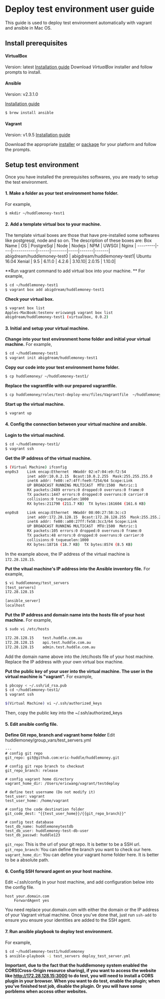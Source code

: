 # Deploy test environment user guide
This guide is used to deploy test environment automatically with vagrant and ansible in Mac OS.

## Install prerequisites

#### VirtualBox
Version: latest 
[Installation guide](https://www.virtualbox.org/wiki/Downloads)
Download *VirtualBox* installer and follow prompts to install.

#### Ansible
Version: v2.3.1.0

[Installation guide](http://docs.ansible.com/ansible/intro_installation.html)

```sh
$ brew install ansible
```

#### Vagrant
Version: v1.9.5
[Installation guide](https://www.vagrantup.com/docs/installation/)

Download the appropriate [installer](https://www.vagrantup.com/downloads.html) or [package](https://www.vagrantup.com/downloads.html) for your platform and follow the prompts.


## Setup test environment
Once you have installed the prerequisites softwares, you are ready to setup the test environment.

#### 1. Make a folder as your test environment home folder.
For example,
```sh
$ mkdir ~/huddlemoney-test1
```

#### 2. Add a template virtual box to your machine.

The template virtual boxes are those that have pre-installed some softwares like postgresql, node and so on.
The description of these boxes are:
Box Name | OS | PostgreSql | Node | Nodejs | NPM | UWSGI | Nginx |
---------|----|------------|------|--------|-----|-------|-------|
abigdream/huddlemoney-test0 | 
abigdream/huddlemoney-test1| Ubuntu 16.04 Xenial | 9.5 | 6.11.0 | 4.2.6 | 3.10.10| 2.0.15 | 1.10.0|

**Run vagrant command to add virtual box into your machine. **
For example,
```sh
$ cd ~/huddlemoney-test1
$ vagrant box add abigdream/huddlemoney-test1
```
**Check your virtual box.**
```sh
$ vagrant box list
Apples-MacBook:testenv ericwang$ vagrant box list
abigdream/huddlemoney-test1 (virtualbox, 0.0.2)
```

#### 3. Initial and setup your virtual machine.
**Change into your test environment home folder and initial your virtual machine.**
For example,
```sh
$ cd ~/huddlemoney-test1
$ vagrant init abigdream/huddlemoney-test1
```
**Copy our code into your test environment home folder.**
```sh
$ cp huddlemoney/ ~/huddlemoney-test1/
```

**Replace the vagrantfile with our prepared vagrantfile.**
```sh
$ cp huddlemoney/roles/test-deploy-env/files/Vagrantfile  ~/huddlemoney-test1/
```

**Start up the virtual machine.**
```sh
$ vagrant up
```

#### 4. Config the connection between your virtual machine and ansible.
**Login to the virtual machind.**
```sh
$ cd ~/huddlemoney-test1/
$ vagrant ssh
```

 **Get the IP address of the virtual machine.**
```sh
$ (Virtual Machine) ifconfig
enp0s3    Link encap:Ethernet  HWaddr 02:e7:04:e9:f2:54  
          inet addr:10.0.2.15  Bcast:10.0.2.255  Mask:255.255.255.0
          inet6 addr: fe80::e7:4ff:fee9:f254/64 Scope:Link
          UP BROADCAST RUNNING MULTICAST  MTU:1500  Metric:1
          RX packets:2489 errors:0 dropped:0 overruns:0 frame:0
          TX packets:1447 errors:0 dropped:0 overruns:0 carrier:0
          collisions:0 txqueuelen:1000 
          RX bytes:211790 (211.7 KB)  TX bytes:161604 (161.6 KB)

enp0s8    Link encap:Ethernet  HWaddr 08:00:27:58:3c:c3  
          inet addr:172.28.128.15  Bcast:172.28.128.255  Mask:255.255.255.0
          inet6 addr: fe80::a00:27ff:fe58:3cc3/64 Scope:Link
          UP BROADCAST RUNNING MULTICAST  MTU:1500  Metric:1
          RX packets:105 errors:0 dropped:0 overruns:0 frame:0
          TX packets:48 errors:0 dropped:0 overruns:0 carrier:0
          collisions:0 txqueuelen:1000 
          RX bytes:18716 (18.7 KB)  TX bytes:8574 (8.5 KB)
```
In the example above, the IP address of the virtual machine is `172.28.128.15`.

**Put the vitual machine's IP address into the Ansible inventory file.**
For example,
```sh
$ vi huddlemoney/test_servers
[test_servers]
172.28.128.15

[ansible_server]
localhost
```

**Put the IP address and domain name into the hosts file of your host machine.**
For example,
```sh
$ sudo vi /etc/hosts

172.28.128.15    test.huddle.com.au
172.28.128.15    api.test.huddle.com.au
172.28.128.15    admin.test.huddle.com.au   

```
Add the domain name above into the /etc/hosts file of your host machine. Replace the IP address with your own virtual box machine.



**Put the public key of your user into the virtual machine. The user in the virtual machine is "vagrant".**
For example,
```sh
$ pbcopy < ~/.ssh/id_rsa.pub
$ cd ~/huddlemoney-test1/
$ vagrant ssh
```
```sh
$(Virtual Machine) vi ~/.ssh/authorized_keys
```
Then, copy the public key into the ~/.ssh/authorized_keys

#### 5. Edit ansible config file.
**Define Git repo, branch and vagrant home folder**
Edit huddlemoney/group_vars/test_servers.yml
```
---
# config git repo
git_repo: git@github.com:eric-huddle/huddlemoney.git

# config git repo branch to checkout
git_repo_branch: release

# config vagrant home directory
vagrant_home_dir: /Users/ericwang/vagrant/testdeploy

# define test username (Do not modify it)
test_user: vagrant
test_user_home: /home/vagrant

# config the code destination folder
git_code_dest: "{{test_user_home}}/{{git_repo_branch}}"

# config test database
test_db_name: huddlemoneytestdb
test_db_user: huddlemoney-test-db-user
test_db_passwd: huddle123

```
`git_repo`: This is the url of your git repo. It is better to be a SSH url.
`git_repo_branch`: You can define the branch you want to check our here. 
`vagrant_home_dir`: You can define your vagrant home folder here. It is better to be a absolute path.


#### 6. Config SSH forward agent on your host machine.
Edit ~/.ssh/config in your host machine, and add configuration below into the config file.
```
host your.domain.com
    ForwardAgent yes
```
You need replace your.domain.com with either the domain or the IP address of your Vagrant virtual machine.
Once you’ve done that, just run `ssh-add` to ensure you ensure your identities are added to the SSH agent.


#### 7. Run ansible playbook to deploy test environment.
For example,
```sh
$ cd ~/huddlemoney-test1/huddlemoney
$ ansible-playbook -i test_servers deploy_test_server.yml
```


**Important, due to the fact that the huddlemoney system enabled the CORS(Cross-Origin resource sharing), if you want to access the website like http://172.28.128.15:3000 to do test, you will need to install a CORS plugin in your browser. When you want to do test, enable the plugin; when you've finished test job, disable the plugin. Or you will have some porblems when access other websites.**





